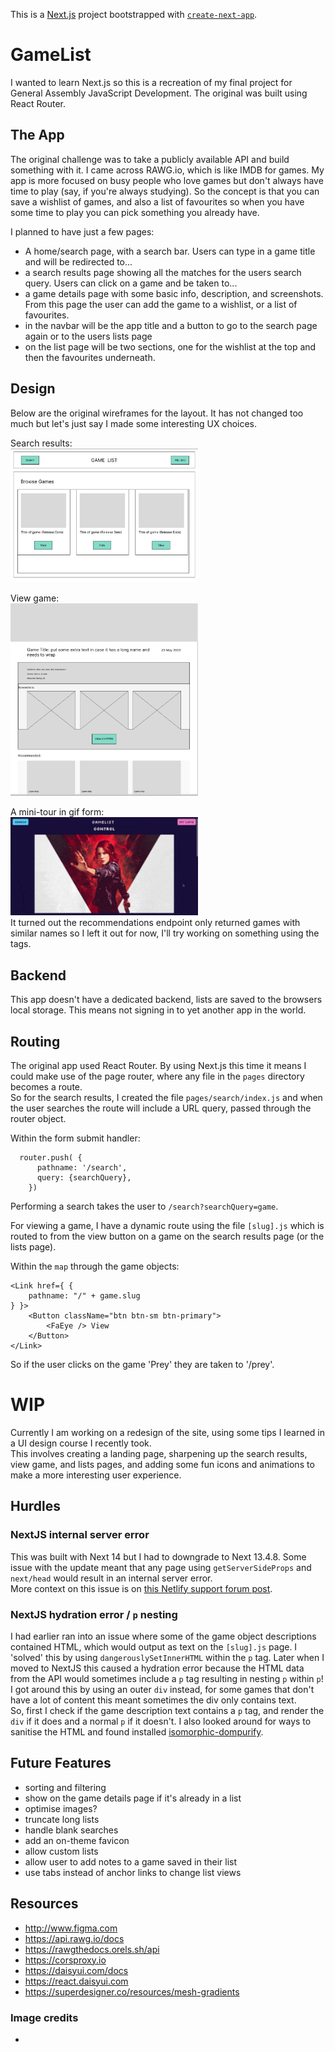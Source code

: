 This is a [Next.js](https://nextjs.org/) project bootstrapped with [`create-next-app`](https://github.com/vercel/next.js/tree/canary/packages/create-next-app).

# GameList

I wanted to learn Next.js so this is a recreation of my final project for General Assembly JavaScript Development. The original was built using React Router.

## The App

The original challenge was to take a publicly available API and build something with it. I came across RAWG.io, which is like IMDB for games. My app is more focused on busy people who love games but don't always have time to play (say, if you're always studying). So the concept is that you can save a wishlist of games, and also a list of favourites so when you have some time to play you can pick something you already have.

I planned to have just a few pages:

- A home/search page, with a search bar. Users can type in a game title and will be redirected to...
- a search results page showing all the matches for the users search query. Users can click on a game and be taken to...
- a game details page with some basic info, description, and screenshots. From this page the user can add the game to a wishlist, or a list of favourites.
- in the navbar will be the app title and a button to go to the search page again or to the users lists page
- on the list page will be two sections, one for the wishlist at the top and then the favourites underneath.

## Design

Below are the original wireframes for the layout. It has not changed too much but let's just say I made some interesting UX choices.

Search results:  
<img src="./screenshots/searchresults_wireframe.png" width="300">

View game:  
<img src="./screenshots/viewgame_wireframe.png" width="300">

A mini-tour in gif form:  
<img src="./screenshots/ViewGame.gif" width="300">  
It turned out the recommendations endpoint only returned games with similar names so I left it out for now, I'll try working on something using the tags.

## Backend

This app doesn't have a dedicated backend, lists are saved to the browsers local storage. This means not signing in to yet another app in the world.

## Routing

The original app used React Router. By using Next.js this time it means I could make use of the page router, where any file in the `pages` directory becomes a route.  
So for the search results, I created the file `pages/search/index.js` and when the user searches the route will include a URL query, passed through the router object.

Within the form submit handler:

```
  router.push( {
      pathname: '/search',
      query: {searchQuery},
    })
```

Performing a search takes the user to `/search?searchQuery=game`.

For viewing a game, I have a dynamic route using the file `[slug].js` which is routed to from the view button on a game on the search results page (or the lists page).

Within the `map` through the game objects:

```
<Link href={ {
    pathname: "/" + game.slug
} }>
    <Button className="btn btn-sm btn-primary">
        <FaEye /> View
    </Button>
</Link>
```

So if the user clicks on the game 'Prey' they are taken to '/prey'.

# WIP

Currently I am working on a redesign of the site, using some tips I learned in a UI design course I recently took.  
This involves creating a landing page, sharpening up the search results, view game, and lists pages, and adding some fun icons and animations to make a more interesting user experience.

## Hurdles

### NextJS internal server error

This was built with Next 14 but I had to downgrade to Next 13.4.8. Some issue with the update meant that any page using `getServerSideProps` and `next/head` would result in an internal server error.  
More context on this issue is on [this Netlify support forum post](https://answers.netlify.com/t/next-js-14-upgrade-results-in-500-status-code/105786/1).

### NextJS hydration error / `p` nesting

I had earlier ran into an issue where some of the game object descriptions contained HTML, which would output as text on the `[slug].js` page. I 'solved' this by using `dangerouslySetInnerHTML` within the `p` tag. Later when I moved to NextJS this caused a hydration error because the HTML data from the API would sometimes include a `p` tag resulting in nesting `p` within `p`! I got around this by using an outer `div` instead, for some games that don't have a lot of content this meant sometimes the div only contains text.  
So, first I check if the game description text contains a `p` tag, and render the `div` if it does and a normal `p` if it doesn't. I also looked around for ways to sanitise the HTML and found installed [isomorphic-dompurify](https://www.npmjs.com/package/isomorphic-dompurify).

## Future Features

- sorting and filtering
- show on the game details page if it's already in a list
- optimise images?
- truncate long lists
- handle blank searches
- add an on-theme favicon
- allow custom lists
- allow user to add notes to a game saved in their list
- use tabs instead of anchor links to change list views

## Resources

- http://www.figma.com
- https://api.rawg.io/docs
- https://rawgthedocs.orels.sh/api
- https://corsproxy.io
- https://daisyui.com/docs
- https://react.daisyui.com
- https://superdesigner.co/resources/mesh-gradients

### Image credits

- <!-- Photo by <a href="https://unsplash.com/@lorenzoherrera?utm_content=creditCopyText&utm_medium=referral&utm_source=unsplash">Lorenzo Herrera</a> on <a href="https://unsplash.com/photos/vintage-gray-game-console-and-joystick-p0j-mE6mGo4?utm_content=creditCopyText&utm_medium=referral&utm_source=unsplash">Unsplash</a> -->
  <!-- - Photo by <a href="https://unsplash.com/@jagg?utm_content=creditCopyText&utm_medium=referral&utm_source=unsplash">Jose Gil</a> on <a href="https://unsplash.com/photos/black-xbox-one-game-controller-2pNdTBn4C7U?utm_content=creditCopyText&utm_medium=referral&utm_source=unsplash">Unsplash</a>
  -->
  <!-- - Photo by <a href="https://unsplash.com/@jagg?utm_content=creditCopyText&utm_medium=referral&utm_source=unsplash">Jose Gil</a> on <a href="https://unsplash.com/photos/black-xbox-one-game-controller-2pNdTBn4C7U?utm_content=creditCopyText&utm_medium=referral&utm_source=unsplash">Unsplash</a>
  -->
  <!-- - Photo by <a href="https://unsplash.com/@jipy32?utm_content=creditCopyText&utm_medium=referral&utm_source=unsplash">Jean-Philippe Delberghe</a> on <a href="https://unsplash.com/photos/a-close-up-of-a-white-wall-with-wavy-lines-75xPHEQBmvA?utm_content=creditCopyText&utm_medium=referral&utm_source=unsplash">Unsplash</a> -->

